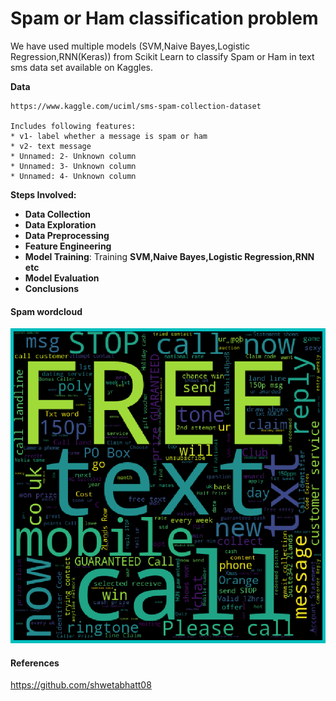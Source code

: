 # Spam or Ham classification problem


We have used multiple models (SVM,Naive Bayes,Logistic Regression,RNN(Keras)) from Scikit Learn to classify Spam or Ham in text sms data set available on Kaggles. 

**Data**

    https://www.kaggle.com/uciml/sms-spam-collection-dataset
    
    Includes following features:
    * v1- label whether a message is spam or ham
    * v2- text message
    * Unnamed: 2- Unknown column
    * Unnamed: 3- Unknown column
    * Unnamed: 4- Unknown column

**Steps Involved:**

-  **Data Collection**
-  **Data Exploration**
-  **Data Preprocessing**
-  **Feature Engineering**
-  **Model Training**: Training **SVM,Naive Bayes,Logistic Regression,RNN etc**
-  **Model Evaluation** 
-  **Conclusions** 
    
#### Spam wordcloud
![Screenshot](spam.png)

#### References
https://github.com/shwetabhatt08